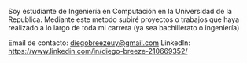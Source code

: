 Soy estudiante de Ingeniería en Computación en la Universidad de la Republica.
Mediante este metodo subiré proyectos o trabajos que haya realizado a lo largo de toda mi carrera (ya sea bachillerato o ingeniería)

Email de contacto: diegobreezeuy@gmail.com
LinkedIn: https://www.linkedin.com/in/diego-breeze-210669352/
